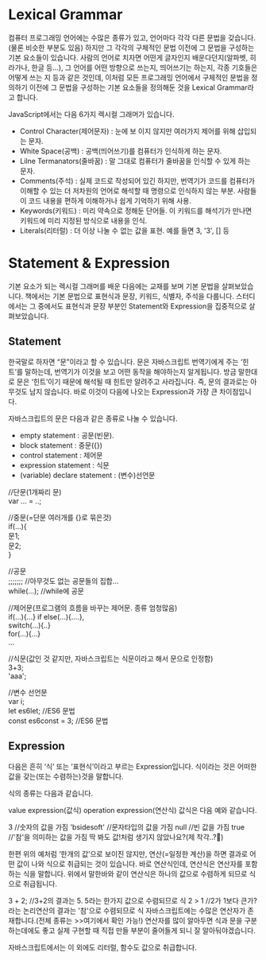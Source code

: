Lexical Grammar
=============
컴퓨터 프로그래밍 언어에는 수많은 종류가 있고, 언어마다 각각 다른 문법을 갖습니다. (물론 비슷한 부분도 있음)
하지만 그 각각의 구체적인 문법 이전에 그 문법을 구성하는 기본 요소들이 있습니다.
사람의 언어로 치자면 어떤게 글자인지 배운다던지(알파벳, 히라가나, 한글 등...), 그 언어를 어떤 방향으로 쓰는지, 띄어쓰기는 하는지, 각종 기호들은 어떻게 쓰는 지 등과 같은 것인데, 이처럼 모든 프로그래밍 언어에서 구체적인 문법을 정의하기 이전에 그 문법을 구성하는 기본 요소들을 정의해둔 것을 Lexical Grammar라고 합니다.

JavaScript에서는 다음 6가지 렉시컬 그래머가 있습니다.
* Control Character(제어문자) : 눈에 보 이지 않지만 여러가지 제어를 위해 삽입되는 문자.
* White Space(공백) : 공백(띄어쓰기)를 컴퓨터가 인식하게 하는 문자.
* Lilne Termanators(줄바꿈) : 말 그대로 컴퓨터가 줄바꿈을 인식할 수 있게 하는 문자.
* Comments(주석) : 실제 코드로 작성되어 있긴 하지만, 번역기가 코드를 컴퓨터가 이해할 수 있는 더 저차원의 언어로 해석할 때 명령으로 인식하지 않는 부분. 사람들이 코드 내용을 편하게 이해하거나 쉽게 기억하기 위해 사용.
* Keywords(키워드) : 미리 약속으로 정해둔 단어들. 이 키워드를 해석기가 만나면 키워드에 미리 지정된 방식으로 내용을 인식.
* Literals(리터럴) : 더 이상 나눌 수 없는 값을 표현. 예를 들면 3, '3', [] 등

Statement & Expression
=======================
기본 요소가 되는 렉시컬 그래머를 배운 다음에는 교재를 보며 기본 문법을 살펴보았습니다.
책에서는 기본 문법으로 표현식과 문장, 키워드, 식별자, 주석을 다룹니다.
스터디에서는 그 중에서도 표현식과 문장 부분인 Statement와 Expression을 집중적으로 살펴보았습니다.

Statement
----------
한국말로 하자면 “문”이라고 할 수 있습니다.
문은 자바스크립트 번역기에게 주는 ‘힌트’를 말하는데, 번역기가 이것을 보고 어떤 동작을 해야하는지 알게됩니다. 방금 말한대로 문은 ‘힌트’이기 때문에 해석될 때 힌트만 알려주고 사라집니다. 즉, 문의 결과로는 아무것도 남지 않습니다. 바로 이것이 다음에 나오는 Expression과 가장 큰 차이점입니다.

자바스크립트의 문은 다음과 같은 종류로 나눌 수 있습니다.

* empty statement : 공문(빈문).
* block statement : 중문({}) 
* control statement : 제어문
* expression statement : 식문
* (variable) declare statement : (변수)선언문

//단문(1개짜리 문)      
var ... = ..;      

//중문(=단문 여러개를 {}로 묶은것)      
if(...){      
   문1;      
   문2;      
}      

//공문      
;;;;;;; //아무것도 없는 공문들의 집합...      
while(...); //while에 공문      

//제어문(프로그램의 흐름을 바꾸는 제어문. 종류 엄청많음)      
if(...){...} if else(...){....},      
switch(...){..}      
for(...){...}      
...      

//식문(값인 것 같지만, 자바스크립트는 식문이라고 해서 문으로 인정함)      
3+3;      
'aaa';      

//변수 선언문      
var i;      
let es6let; //ES6 문법      
const es6const = 3; //ES6 문법             

Expression
----------
다음은 흔히 ‘식’ 또는 ‘표현식’이라고 부르는 Expression입니다.
식이라는 것은 어떠한 값을 갖는(또는 수렴하는)것을 말합니다.

식의 종류는 다음과 같습니다.

value expression(값식)
operation expression(연산식)
값식은 다음 예와 같습니다.

3 //숫자의 값을 가짐
'bsidesoft' //문자타입의 값을 가짐
null //빈 값을 가짐
true //'참'을 의미하는 값을 가짐
딱 봐도 값!처럼 생기지 않았나요?(제 착각..?👀)

한편 위의 예처럼 ‘한개의 값’으로 보이진 않지만, 연산(=일정한 계산)을 하면 결과로 어떤 값이 나와 식으로 취급되는 것이 있습니다.
바로 연산식인데, 연산식은 연산자를 포함하는 식을 말합니다.
위에서 말한바와 같이 연산식은 하나의 값으로 수렴하게 되므로 식으로 취급됩니다.

3 + 2; //3+2의 결과는 5. 5라는 한가지 값으로 수렴되므로 식
2 > 1 //2가 1보다 큰가?라는 논리연산의 결과는 '참'으로 수렴되므로 식
자바스크립트에는 수많은 연산자가 존재합니다.(전체 종류는 >>여기에서 확인 가능!)
연산자를 많이 알아두면 식과 문을 구분하는데에도 좋고 실제 구현할 때 직접 만들 부분이 줄어들게 되니 잘 알아둬야겠습니다.

자바스크립트에서는 이 외에도 리터럴, 함수도 값으로 취급합니다.
